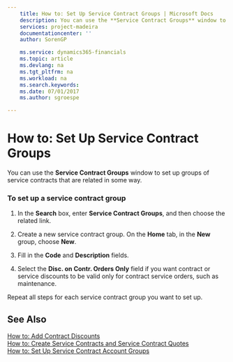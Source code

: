 ```yaml
---
    title: How to: Set Up Service Contract Groups | Microsoft Docs
    description: You can use the **Service Contract Groups** window to set up groups of service contracts that are related in some way.
    services: project-madeira
    documentationcenter: ''
    author: SorenGP

    ms.service: dynamics365-financials
    ms.topic: article
    ms.devlang: na
    ms.tgt_pltfrm: na
    ms.workload: na
    ms.search.keywords:
    ms.date: 07/01/2017
    ms.author: sgroespe

---
```

# How to: Set Up Service Contract Groups
You can use the **Service Contract Groups** window to set up groups of service contracts that are related in some way.  
  
### To set up a service contract group  
  
1.  In the **Search** box, enter **Service Contract Groups**, and then choose the related link.  
  
2.  Create a new service contract group. On the **Home** tab, in the **New** group, choose **New**.  
  
3.  Fill in the **Code** and **Description** fields.  
  
4.  Select the **Disc. on Contr. Orders Only** field if you want contract or service discounts to be valid only for contract service orders, such as maintenance.  
  
 Repeat all steps for each service contract group you want to set up.  
  
## See Also  
 [How to: Add Contract Discounts](../how-to-add-contract-discounts.md)   
 [How to: Create Service Contracts and Service Contract Quotes](../how-to-create-service-contracts-and-service-contract-quotes.md)   
 [How to: Set Up Service Contract Account Groups](../how-to-set-up-service-contract-account-groups.md)